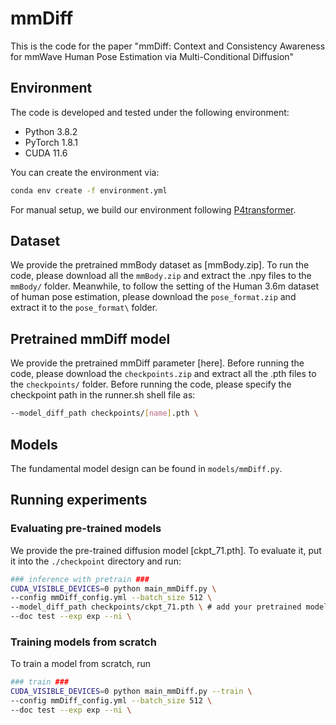 # mmDiff
This is the code for the paper "mmDiff: Context and Consistency Awareness for mmWave Human Pose Estimation via Multi-Conditional Diffusion"



## Environment

The code is developed and tested under the following environment:

-   Python 3.8.2
-   PyTorch 1.8.1
-   CUDA 11.6

You can create the environment via:

```bash
conda env create -f environment.yml
```
For manual setup, we build our environment following [P4transformer](https://github.com/hehefan/P4Transformer).

## Dataset
We provide the pretrained mmBody dataset as [mmBody.zip]. To run the code, please download all the `mmBody.zip` and extract the .npy files to the `mmBody/` folder. Meanwhile, to follow the setting of the Human 3.6m dataset of human pose estimation, please download the `pose_format.zip` and extract it to the `pose_format\` folder. 


## Pretrained mmDiff model
We provide the pretrained mmDiff parameter [here]. Before running the code, please download the `checkpoints.zip` and extract all the .pth files to the `checkpoints/` folder. Before running the code, please specify the checkpoint path in the runner.sh shell file as: 
```bash
--model_diff_path checkpoints/[name].pth \
```
## Models
The fundamental model design can be found in `models/mmDiff.py`.


## Running experiments
### Evaluating pre-trained models

We provide the pre-trained diffusion model [ckpt_71.pth]. To evaluate it, put it into the `./checkpoint` directory and run:

```bash
### inference with pretrain ###
CUDA_VISIBLE_DEVICES=0 python main_mmDiff.py \
--config mmDiff_config.yml --batch_size 512 \
--model_diff_path checkpoints/ckpt_71.pth \ # add your pretrained model
--doc test --exp exp --ni \
```

### Training models from scratch
To train a model from scratch, run

```bash
### train ###
CUDA_VISIBLE_DEVICES=0 python main_mmDiff.py --train \
--config mmDiff_config.yml --batch_size 512 \
--doc test --exp exp --ni \
```

